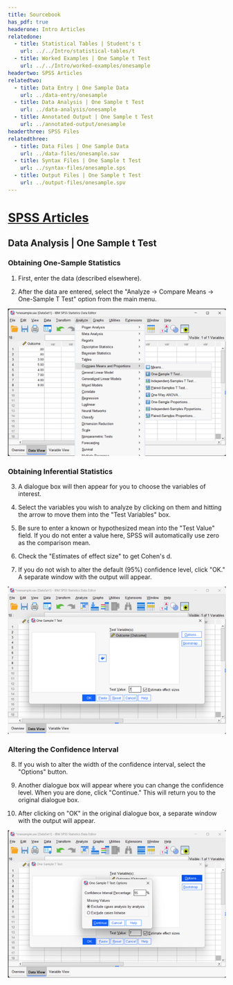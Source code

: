 ```yaml
---
title: Sourcebook
has_pdf: true
headerone: Intro Articles
relatedone:
  - title: Statistical Tables | Student's t
    url: ../../Intro/statistical-tables/t
  - title: Worked Examples | One Sample t Test
    url: ../../Intro/worked-examples/onesample
headertwo: SPSS Articles
relatedtwo:
  - title: Data Entry | One Sample Data
    url: ../data-entry/onesample
  - title: Data Analysis | One Sample t Test
    url: ../data-analysis/onesample
  - title: Annotated Output | One Sample t Test
    url: ../annotated-output/onesample
headerthree: SPSS Files
relatedthree:
  - title: Data Files | One Sample Data
    url: ../data-files/onesample.sav
  - title: Syntax Files | One Sample t Test
    url: ../syntax-files/onesample.sps
  - title: Output Files | One Sample t Test
    url: ../output-files/onesample.spv
---
```


# [SPSS Articles](../index.md)

## Data Analysis | One Sample t Test

### Obtaining One-Sample Statistics

 1. First, enter the data (described elsewhere). 

 2. After the data are entered, select the "Analyze → Compare Means → One-Sample T Test" option from the main menu.

<p align="center"><kbd><img src="onesample1.png"></kbd></p>

### Obtaining Inferential Statistics 

3. A dialogue box will then appear for you to choose the variables of interest. 

4. Select the variables you wish to analyze by clicking on them and hitting the arrow to move them into the "Test Variables" box.

5. Be sure to enter a known or hypothesized mean into the "Test Value" field. If you do not enter a value here, SPSS will automatically use zero as the comparison mean. 

6. Check the "Estimates of effect size" to get Cohen's d.

7. If you do not wish to alter the default (95%) confidence level, click "OK." A separate window with the output will appear.

<p align="center"><kbd><img src="onesample2.png"></kbd></p>

### Altering the Confidence Interval

8. If you wish to alter the  width of the confidence interval, select the "Options" button.

9. Another dialogue box will appear where you can change the confidence level. When you are done, click "Continue." This will return you to the original dialogue box. 

10. After clicking on "OK" in the original dialogue box, a separate window with the output will appear.

<p align="center"><kbd><img src="onesample3.png"></kbd></p>
